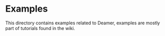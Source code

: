 # Examples

This directory contains examples related to Deamer, examples are mostly part of tutorials found in the wiki.
